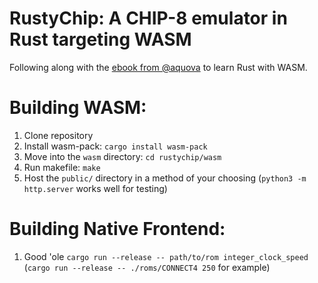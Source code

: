 # RustyChip: A CHIP-8 emulator in Rust targeting WASM

Following along with the [ebook from @aquova](https://github.com/aquova/chip8-book) to learn Rust with WASM.

# Building WASM:

1. Clone repository
2. Install wasm-pack: `cargo install wasm-pack`
3. Move into the `wasm` directory: `cd rustychip/wasm`
4. Run makefile: `make`
5. Host the `public/` directory in a method of your choosing (`python3 -m http.server` works well for testing)

# Building Native Frontend:

1. Good 'ole `cargo run --release -- path/to/rom integer_clock_speed` (`cargo run --release -- ./roms/CONNECT4 250` for example)